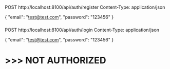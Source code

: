 ###
POST http://localhost:8100/api/auth/register
Content-Type: application/json

{
  "email": "test@test.com",
  "password": "123456"
}

###
POST http://localhost:8100/api/auth/login
Content-Type: application/json

{
  "email": "test@test.com",
  "password": "123456"
}

# >>> NOT AUTHORIZED
